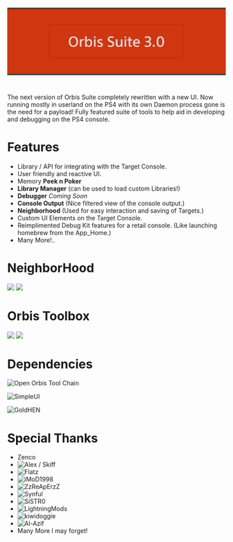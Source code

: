 ![Header](/Assets/Header.png?raw=true)
#
The next version of Orbis Suite completely rewritten with a new UI. Now running mostly in userland on the PS4 with its own Daemon process gone is the need for a payload! Fully featured suite of tools to help aid in developing and debugging on the PS4 console. 

# Features
- Library / API for integrating with the Target Console.
- User friendly and reactive UI.
- Memory **Peek n Poker**
- **Library Manager** (can be used to load custom Libraries!)
- **Debugger** *Coming Soon*
- **Console Output** (Nice filtered view of the console output.)
- **Neighborhood** (Used for easy interaction and saving of Targets.)
- Custom UI Elements on the Target Console.
- Reimplimented Debug Kit features for a retail console. (Like launching homebrew from the App_Home.)
- Many More!..

# NeighborHood
![](https://i.imgur.com/tsur1PM.png)
![](https://i.imgur.com/53p0S0q.png)

# Orbis Toolbox
![](https://i.imgur.com/aJ9zWM6.png)
![](https://i.imgur.com/HljNpkl.png)

# Dependencies

![Open Orbis Tool Chain](https://github.com/OpenOrbis/OpenOrbis-PS4-Toolchain)

![SimpleUI](https://github.com/OSM-Made/SimpleUI)

![GoldHEN](https://github.com/GoldHEN/GoldHEN)

# Special Thanks
- Zenco
- ![Alex / Skiff](https://github.com/skiff)
- ![Flatz](https://github.com/flatz)
- ![iMoD1998](https://github.com/iMoD1998)
- ![ZzReApErzZ](https://github.com/Peribunt)
- ![Synful](https://github.com/Synful)
- ![SiSTR0](https://github.com/SiSTR0)
- ![LightningMods](https://github.com/LightningMods)
- ![kiwidoggie](https://github.com/kiwidoggie)
- ![Al-Azif](https://github.com/Al-Azif)
- Many More I may forget!
